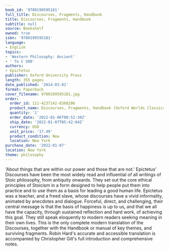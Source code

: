 ```yaml
---
book_id: '9780199595181'
full_title: Discourses, Fragments, Handbook
title: Discourses, Fragments, Handbook
subtitle: null
source: Bookshelf
owned: true
isbn: '9780199595181'
language:
- English
topics:
- 'Western Philosophy: Ancient'
- ' To C 500'
authors:
- Epictetus
publisher: Oxford University Press
length: 355 pages
date_published: '2014-03-01'
format: Paperback
cover_filename: 9780199595181.jpg
order:
  order_id: 111-4237142-8368206
  product_name: Discourses, Fragments, Handbook (Oxford Worlds Classics)
  quantity: '1'
  order_date: '2022-01-06T00:52:30Z'
  ship_date: '2022-01-07T05:42:04Z'
  currency: USD
  unit_price: '17.49'
  product_condition: New
  location: New York
purchase_date: '2022-01-07'
location: New York
theme: philosophy
---
```

'About things that are within our power and those that are not.' Epictetus' Discourses have been the most widely read and influential of all writings of Stoic philosophy, from antiquity onwards. They set out the core ethical principles of Stoicism in a form designed to help people put them into practice and to use them as a basis for leading a good human life. Epictetus was a teacher, and a freed slave, whose discourses have a vivid informality, animated by anecdotes and dialogue. Forceful, direct, and challenging, their central message is that the basis of happiness is up to us, and that we all have the capacity, through sustained reflection and hard work, of achieving this goal. They still speak eloquently to modern readers seeking meaning in their own lives.
This is the only complete modern translation of the Discourses, together with the Handbook or manual of key themes, and surviving fragments. Robin Hard's accurate and accessible translation is accompanied by Christopher Gill's full introduction and comprehensive notes.
